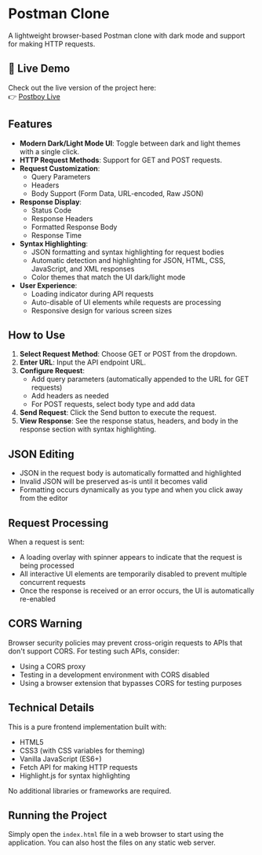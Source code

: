 # Postman Clone

A lightweight browser-based Postman clone with dark mode and support for making HTTP requests.

## 🚀 Live Demo
Check out the live version of the project here:  
👉 [Postboy Live](https://chetan-kk.github.io/postboy/index.html)

## Features

- **Modern Dark/Light Mode UI**: Toggle between dark and light themes with a single click.
- **HTTP Request Methods**: Support for GET and POST requests.
- **Request Customization**:
  - Query Parameters
  - Headers
  - Body Support (Form Data, URL-encoded, Raw JSON)
- **Response Display**:
  - Status Code
  - Response Headers
  - Formatted Response Body
  - Response Time
- **Syntax Highlighting**:
  - JSON formatting and syntax highlighting for request bodies
  - Automatic detection and highlighting for JSON, HTML, CSS, JavaScript, and XML responses
  - Color themes that match the UI dark/light mode
- **User Experience**:
  - Loading indicator during API requests
  - Auto-disable of UI elements while requests are processing
  - Responsive design for various screen sizes

## How to Use

1. **Select Request Method**: Choose GET or POST from the dropdown.
2. **Enter URL**: Input the API endpoint URL.
3. **Configure Request**:
   - Add query parameters (automatically appended to the URL for GET requests)
   - Add headers as needed
   - For POST requests, select body type and add data
4. **Send Request**: Click the Send button to execute the request.
5. **View Response**: See the response status, headers, and body in the response section with syntax highlighting.

## JSON Editing

- JSON in the request body is automatically formatted and highlighted
- Invalid JSON will be preserved as-is until it becomes valid
- Formatting occurs dynamically as you type and when you click away from the editor

## Request Processing

When a request is sent:
- A loading overlay with spinner appears to indicate that the request is being processed
- All interactive UI elements are temporarily disabled to prevent multiple concurrent requests
- Once the response is received or an error occurs, the UI is automatically re-enabled

## CORS Warning

Browser security policies may prevent cross-origin requests to APIs that don't support CORS. For testing such APIs, consider:

- Using a CORS proxy
- Testing in a development environment with CORS disabled
- Using a browser extension that bypasses CORS for testing purposes

## Technical Details

This is a pure frontend implementation built with:
- HTML5
- CSS3 (with CSS variables for theming)
- Vanilla JavaScript (ES6+)
- Fetch API for making HTTP requests
- Highlight.js for syntax highlighting

No additional libraries or frameworks are required.

## Running the Project

Simply open the `index.html` file in a web browser to start using the application. You can also host the files on any static web server. 
